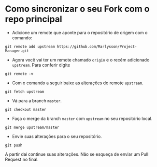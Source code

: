 # Como sincronizar o seu Fork com o repo principal

* Adicione um remote que aponte para o repositório de origem com o comando:

```
git remote add upstream https://github.com/Marlysson/Project-Manager.git
```
* Agora você vai ter um remote chamado `origin` e o recém adicionado `upstream`. Para conferir digite

```
git remote -v
```

* Com o comando a seguir baixe as alterações do remote `upstream`.

```
git fetch upstream
```

* Vá para a branch `master`.

```
git checkout master
```

* Faça o merge da branch `master` com `upstream` no seu repositório local.

```
git merge upstream/master
```

* Envie suas alterações para o seu repositório.

```
git push
```

A partir daí continue suas alterações. Não se esqueça de enviar um Pull Request no final.